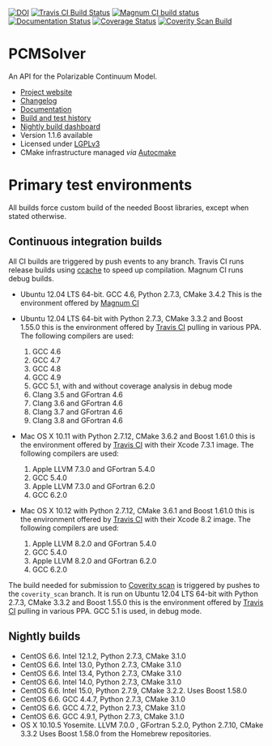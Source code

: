 [![DOI](https://zenodo.org/badge/doi/10.5281/zenodo.11910.png)](http://dx.doi.org/10.5281/zenodo.11910)
[![Travis CI Build Status](https://travis-ci.org/PCMSolver/pcmsolver.svg?branch=master)](https://travis-ci.org/PCMSolver/pcmsolver)
[![Magnum CI build status](https://magnum-ci.com/status/9207aa29405095b0b7aef0cd809ed6c2.png?branch=master)](https://magnum-ci.com/builds)
[![Documentation Status](https://readthedocs.org/projects/pcmsolver/badge/?version=latest)](http://pcmsolver.readthedocs.org/en/latest/?badge=latest)
[![Coverage Status](https://coveralls.io/repos/PCMSolver/pcmsolver/badge.svg?branch=release)](https://coveralls.io/r/PCMSolver/pcmsolver?branch=release)
[![Coverity Scan Build](https://scan.coverity.com/projects/3046/badge.svg)](https://scan.coverity.com/projects/3046)

PCMSolver
=========

An API for the Polarizable Continuum Model.

- [Project website](https://gitlab.com/PCMSolver/pcmsolver)
- [Changelog](../master/CHANGELOG.md)
- [Documentation](http://pcmsolver.readthedocs.org)
- [Build and test history](https://travis-ci.org/PCMSolver/pcmsolver/builds)
- [Nightly build dashboard](https://testboard.org/cdash/index.php?project=PCMSolver)
- Version 1.1.6 available
- Licensed under [LGPLv3](../master/LICENSE)
- CMake infrastructure managed *via* [Autocmake](http://autocmake.readthedocs.org/)

Primary test environments
=========================

All builds force custom build of the needed Boost libraries, except when
stated otherwise.

Continuous integration builds
-----------------------------

All CI builds are triggered by push events to any branch.
Travis CI runs release builds using [ccache](https://ccache.samba.org/) to speed up compilation.
Magnum CI runs debug builds.

- Ubuntu 12.04 LTS 64-bit. GCC 4.6, Python 2.7.3, CMake 3.4.2
  This is the environment offered by [Magnum CI](https://magnum-ci.com)
- Ubuntu 12.04 LTS 64-bit with Python 2.7.3, CMake 3.3.2 and Boost 1.55.0
  this is the environment offered by [Travis CI](https://travis-ci.org) pulling
  in various PPA. The following compilers are used:

  1. GCC 4.6
  2. GCC 4.7
  3. GCC 4.8
  4. GCC 4.9
  5. GCC 5.1, with and without coverage analysis in debug mode
  6. Clang 3.5 and GFortran 4.6
  7. Clang 3.6 and GFortran 4.6
  8. Clang 3.7 and GFortran 4.6
  9. Clang 3.8 and GFortran 4.6

- Mac OS X 10.11 with Python 2.7.12, CMake 3.6.2 and Boost 1.61.0
  this is the environment offered by [Travis CI](https://travis-ci.org)
  with their Xcode 7.3.1 image.
  The following compilers are used:

  1. Apple LLVM 7.3.0 and GFortran 5.4.0
  2. GCC 5.4.0
  3. Apple LLVM 7.3.0 and GFortran 6.2.0
  4. GCC 6.2.0

- Mac OS X 10.12 with Python 2.7.12, CMake 3.6.1 and Boost 1.61.0
  this is the environment offered by [Travis CI](https://travis-ci.org)
  with their Xcode 8.2 image.
  The following compilers are used:

  1. Apple LLVM 8.2.0 and GFortran 5.4.0
  2. GCC 5.4.0
  3. Apple LLVM 8.2.0 and GFortran 6.2.0
  4. GCC 6.2.0

The build needed for submission to [Coverity scan](https://scan.coverity.com/)
is triggered by pushes to the `coverity_scan` branch. It is run on
Ubuntu 12.04 LTS 64-bit with Python 2.7.3, CMake 3.3.2 and Boost 1.55.0
this is the environment offered by [Travis CI](https://travis-ci.org) pulling
in various PPA. GCC 5.1 is used, in debug mode.

Nightly builds
--------------

- CentOS 6.6. Intel 12.1.2, Python 2.7.3, CMake 3.1.0
- CentOS 6.6. Intel 13.0, Python 2.7.3, CMake 3.1.0
- CentOS 6.6. Intel 13.4, Python 2.7.3, CMake 3.1.0
- CentOS 6.6. Intel 14.0, Python 2.7.3, CMake 3.1.0
- CentOS 6.6. Intel 15.0, Python 2.7.9, CMake 3.2.2.
  Uses Boost 1.58.0
- CentOS 6.6. GCC 4.4.7, Python 2.7.3, CMake 3.1.0
- CentOS 6.6. GCC 4.7.2, Python 2.7.3, CMake 3.1.0
- CentOS 6.6. GCC 4.9.1, Python 2.7.3, CMake 3.1.0
- OS X 10.10.5 Yosemite. LLVM 7.0.0 , GFortran 5.2.0, Python 2.7.10, CMake 3.3.2
  Uses Boost 1.58.0 from the Homebrew repositories.
